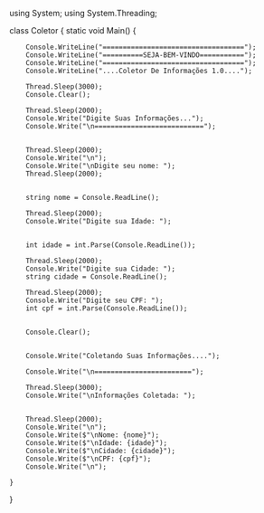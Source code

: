 using System;
using System.Threading;

class Coletor
{
    static void Main()
    {

        Console.WriteLine("===================================");
        Console.WriteLine("==========SEJA-BEM-VINDO===========");
        Console.WriteLine("===================================");
        Console.WriteLine("....Coletor De Informações 1.0....");
        
        Thread.Sleep(3000);
        Console.Clear();

        Thread.Sleep(2000);
        Console.Write("Digite Suas Informações...");
        Console.Write("\n===========================");

        
        Thread.Sleep(2000);
        Console.Write("\n");
        Console.Write("\nDigite seu nome: ");
        Thread.Sleep(2000);


        string nome = Console.ReadLine();

        Thread.Sleep(2000);
        Console.Write("Digite sua Idade: ");
        

        int idade = int.Parse(Console.ReadLine());

        Thread.Sleep(2000);    
        Console.Write("Digite sua Cidade: ");
        string cidade = Console.ReadLine();

        Thread.Sleep(2000);
        Console.Write("Digite seu CPF: ");
        int cpf = int.Parse(Console.ReadLine());
        
        
        Console.Clear();

        
        Console.Write("Coletando Suas Informações....");

        Console.Write("\n========================");

        Thread.Sleep(3000);
        Console.Write("\nInformações Coletada: ");

        
        Thread.Sleep(2000);
        Console.Write("\n");
        Console.Write($"\nNome: {nome}");
        Console.Write($"\nIdade: {idade}");
        Console.Write($"\nCidade: {cidade}");
        Console.Write($"\nCPF: {cpf}");
        Console.Write("\n");
        
    }

}
